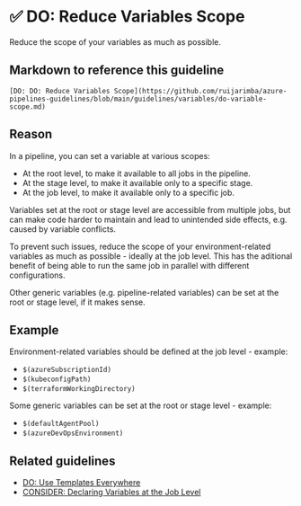 # ✅ DO: Reduce Variables Scope

Reduce the scope of your variables as much as possible.

## Markdown to reference this guideline

```plaintext
[DO: DO: Reduce Variables Scope](https://github.com/ruijarimba/azure-pipelines-guidelines/blob/main/guidelines/variables/do-variable-scope.md)
```

## Reason

In a pipeline, you can set a variable at various scopes:

- At the root level, to make it available to all jobs in the pipeline.
- At the stage level, to make it available only to a specific stage.
- At the job level, to make it available only to a specific job.

Variables set at the root or stage level are accessible from multiple jobs,
but can make code harder to maintain and lead to unintended side effects, e.g.
caused by variable conflicts.

To prevent such issues, reduce the scope of your environment-related variables
as much as possible - ideally at the job level. This has the aditional benefit
of being able to run the same job in parallel with different configurations.

Other generic variables (e.g. pipeline-related variables) can be set at the
root or stage level, if it makes sense.

## Example

Environment-related variables should be defined at the job level - example:

- `$(azureSubscriptionId)`
- `$(kubeconfigPath)`
- `$(terraformWorkingDirectory)`

Some generic variables can be set at the root or stage level - example:

- `$(defaultAgentPool)`
- `$(azureDevOpsEnvironment)`

## Related guidelines

- [DO: Use Templates Everywhere](/guidelines/general/do-templates-everywhere.md)
- [CONSIDER: Declaring Variables at the Job Level](/guidelines/jobs/consider-job-variables.md)
